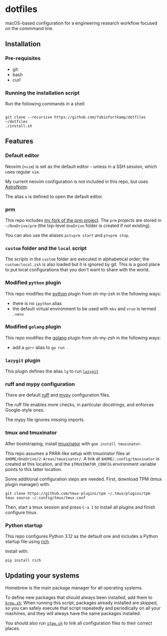# dotfiles

macOS-based configuration for a engineering research workflow focused on the commmand line.

## Installation

### Pre-requisites
- git
- bash
- curl

### Running the installation script

Run the following commands in a shell:
```shell

git clone --recursive https://github.com/fabiofortkamp/dotfiles ~/dotfiles
./install.sh
```



## Features

### Default editor

Neovim (`nvim`) is set as the default editor - unless in a SSH session, which uses regular `vim`.

My current neovim configuration is not included in this repo, but uses [AstroNvim](https://github.com/fabiofortkamp/astronvim_config).

The alias `e` is defined to open the default editor.

### prm

This repo includes
[my fork of the prm project](https://github.com/fabiofortkamp/prm). The `prm` projects
are stored in `~/OneDrive/prm` (the top-level `OneDrive` folder is created if not
existing).

You can also use the aliases `pst=prm start` and `pt=prm stop`.

### `custom` folder and the `local` script

The scripts in the `custom` folder are executed in alphabetical order;
the `custom/local.zsh` is also loaded but it is ignored by git. This is a good
place to put local configurations that you don't want to share with the
world.

### Modified `python` plugin

This repo modifies the [python](https://github.com/ohmyzsh/ohmyzsh/tree/master/plugins/python)
plugin from oh-my-zsh in the following ways:

- there is no `ipython` alias
- the default virtual environment to be used with `mkv` and `vrun` is termed `.venv`
### Modified `golang` plugin

This repo modifies the [golang](https://github.com/ohmyzsh/ohmyzsh/tree/master/plugins/golang)
plugin from oh-my-zsh in the following ways:

- add a `gorr` alias to `go run .`

### `lazygit` plugin

This plugin defines the alias `lg` to run [`lazygit`](https://github.com/jesseduffield/lazygit)

### ruff and mypy configuration

There are default [ruff](https://docs.astral.sh/ruff/) and [mypy](https://mypy.readthedocs.io/en/stable/index.html)
configuration files.

The ruff file enables more checks, in particular docstrings, and enforces Google-style ones.

The mypy file ignores missing imports.

### tmux and tmuxinator

After bootstraping, install [tmuxinator](https://github.com/tmuxinator/tmuxinator) with `gem install tmuxinator`.

This repo assumes a PARA-like setup with tmuxinator files at `$HOME/OneDrive/2-Areas/tmuxinator/`. A link at `$HOME/.config/tmuxinator` is
created at this location, and the `$TMUXINATOR_CONFIG` environment variable points to this latter location.

Some additional configuration steps are needed. First, download TPM (tmux plugin manager) with:

```shell
git clone https://github.com/tmux-plugins/tpm ~/.tmux/plugins/tpm
tmux source ~/.config/tmux/tmux.conf
```

Then, start a tmux session and press `C-a I` to install all plugins and finish configure tmux.

### Python startup

This repo configures Python 3.12 as the default one and includes a Python startup file using [rich](https://github.com/Textualize/rich).

Install with:

```shell
pip install rich
```

## Updating your systems

Homebrew is the main package manager for all operating systems. 

To define new packages that should always been installed, add them to [`brew.sh`](./brew.sh);
When running this script, packages already installed are skipped, 
so you can safely execute that script repeatedly and periodically on all your machines,
and they will always have  the same packages installed.

You should also run [`stow.sh`](./stow.sh) to link all configuration files to their
correct places.
